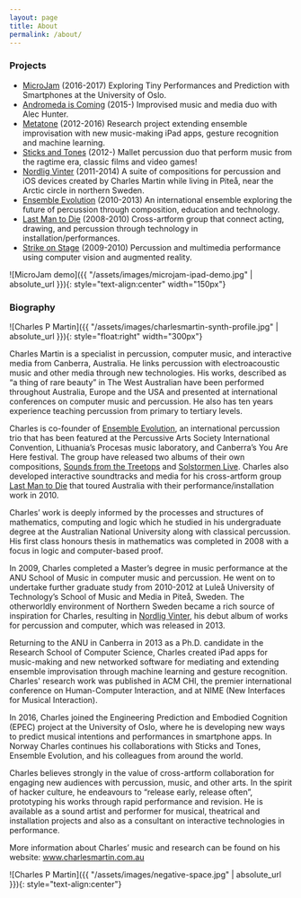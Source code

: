 ```yaml
---
layout: page
title: About
permalink: /about/
---
```


### Projects

- [MicroJam](https://microjam.info/) (2016-2017) Exploring Tiny Performances and Prediction with Smartphones at the University of Oslo.
- [Andromeda is Coming](https://collectedresonances.bandcamp.com/album/andromeda-is-coming) (2015-) Improvised music and media duo with Alec Hunter.
- [Metatone](https://metatone.net) (2012-2016) Research project extending ensemble improvisation with new music-making iPad apps, gesture recognition and machine learning.
- [Sticks and Tones](http://www.sticksandtones.net/) (2012-) Mallet percussion duo that perform music from the ragtime era, classic films and video games!
- [Nordlig Vinter](http://charlesmartin.com.au/nordligvintersolosuite/) (2011-2014) A suite of compositions for percussion and iOS devices created by Charles Martin while living in Piteå, near the Arctic circle in northern Sweden.
- [Ensemble Evolution](http://ensemble-evolution.com/) (2010-2013) An international ensemble exploring the future of percussion through composition, education and technology.
- [Last Man to Die](http://www.lastmantodie.net/) (2008-2010) Cross-artform group that connect acting, drawing, and percussion through technology in installation/performances.
- [Strike on Stage](http://charlesmartin.com.au/strike-on-stage/) (2009-2010) Percussion and multimedia performance using computer vision and augmented reality.

![MicroJam demo]({{ "/assets/images/microjam-ipad-demo.jpg" | absolute_url }}){: style="text-align:center" width="150px"}

### Biography 

![Charles P Martin]({{ "/assets/images/charlesmartin-synth-profile.jpg" | absolute_url }}){: style="float:right" width="300px"}

Charles Martin is a specialist in percussion, computer music, and interactive media from Canberra, Australia. He links percussion with electroacoustic music and other media through new technologies. His works, described as “a thing of rare beauty” in The West Australian have been performed throughout Australia, Europe and the USA and presented at international conferences on computer music and percussion. He also has ten years experience teaching percussion from primary to tertiary levels.

Charles is co-founder of <a href="http://ensemble-evolution.com">Ensemble Evolution</a>, an international percussion trio that has been featured at the Percussive Arts Society International Convention, Lithuania’s Procesas music laboratory, and Canberra’s You Are Here festival. The group have released two albums of their own compositions, <a href="http://ensembleevolution.bandcamp.com/album/sounds-from-the-treetops">Sounds from the Treetops</a> and <a href="http://ensembleevolution.bandcamp.com/album/solstormen-live">Solstormen Live</a>. Charles also developed interactive soundtracks and media for his cross-artform group <a href="http://www.lastmantodie.net">Last Man to Die</a> that toured Australia with their performance/installation work in 2010.

Charles’ work is deeply informed by the processes and structures of mathematics, computing and logic which he studied in his undergraduate degree at the Australian National University along with classical percussion. His first class honours thesis in mathematics was completed in 2008 with a focus in logic and computer-based proof.

In 2009, Charles completed a Master’s degree in music performance at the ANU School of Music in computer music and percussion. He went on to undertake further graduate study from 2010-2012 at Luleå University of Technology’s School of Music and Media in Piteå, Sweden. The otherworldly environment of Northern Sweden became a rich source of inspiration for Charles, resulting in <a href="http://charlesmartin.bandcamp.com/album/nordlig-vinter">Nordlig Vinter</a>, his debut album of works for percussion and computer, which was released in 2013.

Returning to the ANU in Canberra in 2013 as a Ph.D. candidate in the Research School of Computer Science, Charles created iPad apps for music-making and new networked software for mediating and extending ensemble improvisation through machine learning and gesture recognition. Charles' research work was published in ACM CHI, the premier international conference on Human-Computer Interaction, and at NIME (New Interfaces for Musical Interaction).

In 2016, Charles joined the Engineering Prediction and Embodied Cognition (EPEC) project at the University of Oslo, where he is developing new ways to predict musical intentions and performances in smartphone apps. In Norway Charles continues his collaborations with Sticks and Tones, Ensemble Evolution, and his colleagues from around the world.

Charles believes strongly in the value of cross-artform collaboration for engaging new audiences with percussion, music, and other arts. In the spirit of hacker culture, he endeavours to “release early, release often”, prototyping his works through rapid performance and revision. He is available as a sound artist and performer for musical, theatrical and installation projects and also as a consultant on interactive technologies in performance.

More information about Charles’ music and research can be found on his website: <a href="http://www.charlesmartin.com.au">www.charlesmartin.com.au</a>

![Charles P Martin]({{ "/assets/images/negative-space.jpg" | absolute_url }}){: style="text-align:center"}
